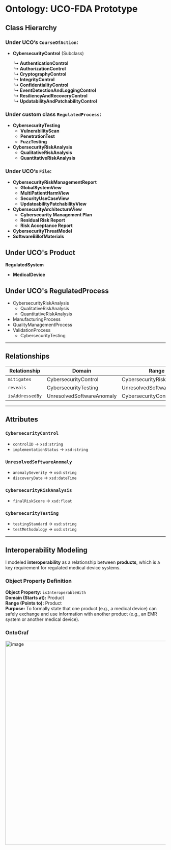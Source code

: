 # Ontology: UCO-FDA Prototype

## Class Hierarchy

### Under UCO’s `CourseOfAction`:
- **CybersecurityControl** (Subclass)
  
  ↳ **AuthenticationControl**  
  ↳ **AuthorizationControl**  
  ↳ **CryptographyControl**  
  ↳ **IntegrityControl**  
  ↳ **ConfidentialityControl**  
  ↳ **EventDetectionAndLoggingControl**  
  ↳ **ResiliencyAndRecoveryControl**  
  ↳ **UpdatabilityAndPatchabilityControl**

### Under custom class `RegulatedProcess`:
- **CybersecurityTesting**
  - **VulnerabilityScan**
  - **PenetrationTest**
  - **FuzzTesting**
- **CybersecurityRiskAnalysis**
  - **QualitativeRiskAnalysis**
  - **QuantitativeRiskAnalysis**

### Under UCO’s `File`:
- **CybersecurityRiskManagementReport**
  - **﻿GlobalSystemView**
  - **MultiPatientHarmView**
  - **SecurityUseCaseView**
  - **UpdateabilityPatchabilityView**
- **CybersecurityArchitectureView**
  - **Cybersecurity Management Plan**
  - **Residual Risk Report**
  - **Risk Acceptance Report**
- **CybersecurityThreatModel**
- **SoftwareBillofMaterials**

## Under UCO's Product  
**RegulatedSystem** 
 - **MedicalDevice**

 
## Under UCO's RegulatedProcess 
  * CybersecurityRiskAnalysis 
    * QualitativeRiskAnalysis 
    * QuantitativeRiskAnalysis   
  * ManufacturingProcess 
  * QualityManagementProcess 
  * ValidationProcess  
    * CybersecurityTesting 

---

## Relationships

| Relationship | Domain | Range |
|---------------|---------|--------|
| `mitigates` | CybersecurityControl | CybersecurityRiskAnalysis |
| `reveals` | CybersecurityTesting | UnresolvedSoftwareAnomaly |
| `isAddressedBy` | UnresolvedSoftwareAnomaly | CybersecurityControl |

---

## Attributes

### `CybersecurityControl`
- `controlID` → `xsd:string`
- `implementationStatus` → `xsd:string`

### `UnresolvedSoftwareAnomaly`
- `anomalySeverity` → `xsd:string`
- `discoveryDate` → `xsd:dateTime`

### `CybersecurityRiskAnalysis`
- `finalRiskScore` → `xsd:float`

### `CybersecurityTesting`
- `testingStandard` → `xsd:string`
- `testMethodology` → `xsd:string`

---

## Interoperability Modeling

I modeled **interoperability** as a relationship between **products**, which is a key requirement for regulated medical device systems.

### Object Property Definition

**Object Property:** `isInteroperableWith`  
**Domain (Starts at):** Product  
**Range (Points to):** Product  
**Purpose:** To formally state that one product (e.g., a medical device) can safely exchange and use information with another product (e.g., an EMR system or another medical device).

### OntoGraf
<img width="1696" height="640" alt="image" src="https://github.com/user-attachments/assets/dc53acbf-7692-4b33-97de-1ede7168e852" />


